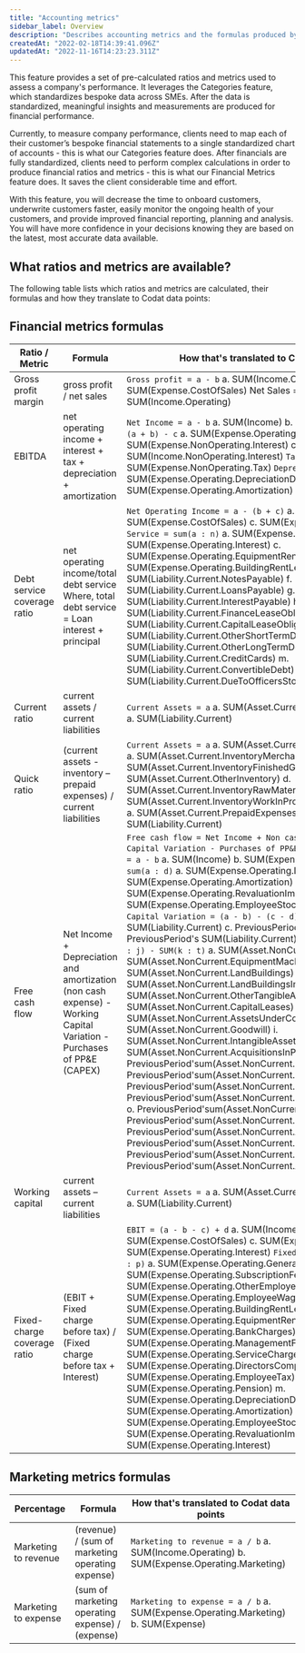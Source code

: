 ```yaml
---
title: "Accounting metrics"
sidebar_label: Overview
description: "Describes accounting metrics and the formulas produced by the financial and marketing metrics endpoints"
createdAt: "2022-02-18T14:39:41.096Z"
updatedAt: "2022-11-16T14:23:23.311Z"
---
```


This feature provides a set of pre-calculated ratios and metrics used to assess a company's performance. It leverages the Categories feature, which standardizes bespoke data across SMEs. After the data is standardized, meaningful insights and measurements are produced for financial performance.

Currently, to measure company performance, clients need to map each of their customer’s bespoke financial statements to a single standardized chart of accounts - this is what our Categories feature does. After financials are fully standardized, clients need to perform complex calculations in order to produce financial ratios and metrics - this is what our Financial Metrics feature does. It saves the client considerable time and effort.

With this feature, you will decrease the time to onboard customers, underwrite customers faster, easily monitor the ongoing health of your customers, and provide improved financial reporting, planning and analysis. You will have more confidence in your decisions knowing they are based on the latest, most accurate data available.

## What ratios and metrics are available?

The following table lists which ratios and metrics are calculated, their formulas and how they translate to Codat data points:

## Financial metrics formulas

| Ratio / Metric              | Formula                                                                                                               | How that's translated to Codat data points                                                                                                                                                                                                                                                                                                                                                                                                                                                                                                                                                                                                                                                                                                                                                                                                                                                                                                                                                                                                                                                                                                                                                                                                                                                                                                                                                                                                                                                                                                                                                                                                                                             |
|-----------------------------|-----------------------------------------------------------------------------------------------------------------------|----------------------------------------------------------------------------------------------------------------------------------------------------------------------------------------------------------------------------------------------------------------------------------------------------------------------------------------------------------------------------------------------------------------------------------------------------------------------------------------------------------------------------------------------------------------------------------------------------------------------------------------------------------------------------------------------------------------------------------------------------------------------------------------------------------------------------------------------------------------------------------------------------------------------------------------------------------------------------------------------------------------------------------------------------------------------------------------------------------------------------------------------------------------------------------------------------------------------------------------------------------------------------------------------------------------------------------------------------------------------------------------------------------------------------------------------------------------------------------------------------------------------------------------------------------------------------------------------------------------------------------------------------------------------------------------|
| Gross profit margin         | gross profit / net sales                                                                                              | `Gross profit = a - b` a. SUM(Income.Operating) b. SUM(Expense.CostOfSales) Net Sales = a a. SUM(Income.Operating)                                                                                                                                                                                                                                                                                                                                                                                                                                                                                                                                                                                                                                                                                                                                                                                                                                                                                                                                                                                                                                                                                                                                                                                                                                                                                                                                                                                                                                                                                                                                                                     |
| EBITDA                      | net operating income + interest + tax + depreciation + amortization                                                   | `Net Income = a - b` a. SUM(Income) b. SUM(Expense) `Interest = (a + b) - c` a. SUM(Expense.Operating.Interest) b. SUM(Expense.NonOperating.Interest) c. SUM(Income.NonOperating.Interest) `Tax = a` a. SUM(Expense.NonOperating.Tax) `Depreciation = a + b` a. SUM(Expense.Operating.DepreciationDepletion) b. SUM(Expense.Operating.Amortization)                                                                                                                                                                                                                                                                                                                                                                                                                                                                                                                                                                                                                                                                                                                                                                                                                                                                                                                                                                                                                                                                                                                                                                                                                                                                                                                                    |
| Debt service coverage ratio | net operating income/total debt service Where, total debt service = Loan interest + principal                         | `Net Operating Income = a - (b + c)` a. SUM(Income.Operating) b. SUM(Expense.CostOfSales) c. SUM(Expense.Operating) `Total Debt Service = sum(a : n)` a. SUM(Expense.NonOperating.Interest) b. SUM(Expense.Operating.Interest) c. SUM(Expense.Operating.EquipmentRentLease) d. SUM(Expense.Operating.BuildingRentLease) e. SUM(Liability.Current.NotesPayable) f. SUM(Liability.Current.LoansPayable) g. SUM(Liability.Current.InterestPayable) h. SUM(Liability.Current.FinanceLeaseObligations) i. SUM(Liability.Current.CapitalLeaseObligations) j. SUM(Liability.Current.OtherShortTermDebt) k. SUM(Liability.Current.OtherLongTermDebt) l. SUM(Liability.Current.CreditCards) m. SUM(Liability.Current.ConvertibleDebt) n. SUM(Liability.Current.DueToOfficersStockholders)                                                                                                                                                                                                                                                                                                                                                                                                                                                                                                                                                                                                                                                                                                                                                                                                                                                                                                       |
| Current ratio               | current assets / current liabilities                                                                                  | `Current Assets = a` a. SUM(Asset.Current) `Current Liabilites = a` a. SUM(Liability.Current)                                                                                                                                                                                                                                                                                                                                                                                                                                                                                                                                                                                                                                                                                                                                                                                                                                                                                                                                                                                                                                                                                                                                                                                                                                                                                                                                                                                                                                                                                                                                                                                          |
| Quick ratio                 | (current assets - inventory – prepaid expenses) / current liabilities                                                 | `Current Assets = a` a. SUM(Asset.Current) `Inventory = SUM(a : e)` a. SUM(Asset.Current.InventoryMerchandise) b. SUM(Asset.Current.InventoryFinishedGoods) c. SUM(Asset.Current.OtherInventory) d. SUM(Asset.Current.InventoryRawMaterials) e. SUM(Asset.Current.InventoryWorkInProcess) `Prepaid Expenses = a` a. SUM(Asset.Current.PrepaidExpenses) `Current Liabilities = a` a. SUM(Liability.Current)                                                                                                                                                                                                                                                                                                                                                                                                                                                                                                                                                                                                                                                                                                                                                                                                                                                                                                                                                                                                                                                                                                                                                                                                                                                                             |
| Free cash flow              | Net Income + Depreciation and amortization (non cash expense) - Working Capital Variation - Purchases of PP&E (CAPEX) | `Free cash flow = Net Income + Non cash expense - Working Capital Variation - Purchases of PP&E (CAPEX)` where, `Net Income = a - b` a. SUM(Income) b. SUM(Expense) `Non cash expense = sum(a : d)` a. SUM(Expense.Operating.DepreciationDepletion) b. SUM(Expense.Operating.Amortization) c. SUM(Expense.Operating.RevaluationImpairment) d. SUM(Expense.Operating.EmployeeStockCompensation) `Working Capital Variation = (a - b) - (c - d)` a. SUM(Asset.Current) b. SUM(Liability.Current) c. PreviousPeriod's SUM(Asset.Current) d. PreviousPeriod's SUM(Liability.Current) `Purchases of PP&E = SUM(a : j) - SUM(k : t)` a. SUM(Asset.NonCurrent.FixturesFittings) b. SUM(Asset.NonCurrent.EquipmentMachinery) c. SUM(Asset.NonCurrent.LandBuildings) d. SUM(Asset.NonCurrent.LandBuildingsImprovements) e. SUM(Asset.NonCurrent.OtherTangibleAssets) f. SUM(Asset.NonCurrent.CapitalLeases) g. SUM(Asset.NonCurrent.AssetsUnderConstruction) h. SUM(Asset.NonCurrent.Goodwill) i. SUM(Asset.NonCurrent.IntangibleAssets) j. SUM(Asset.NonCurrent.AcquisitionsInProgress) k. PreviousPeriod'sum(Asset.NonCurrent.FixturesFittings) l. PreviousPeriod'sum(Asset.NonCurrent.EquipmentMachinery) m. PreviousPeriod'sum(Asset.NonCurrent.LandBuildings) n. PreviousPeriod'sum(Asset.NonCurrent.LandBuildingsImprovements) o. PreviousPeriod'sum(Asset.NonCurrent.OtherTangibleAssets) p. PreviousPeriod'sum(Asset.NonCurrent.CapitalLeases) q. PreviousPeriod'sum(Asset.NonCurrent.AssetsUnderConstruction) r. PreviousPeriod'sum(Asset.NonCurrent.Goodwill) s. PreviousPeriod'sum(Asset.NonCurrent.IntangibleAssets) t. PreviousPeriod'sum(Asset.NonCurrent.AcquisitionsInProgress) |
| Working capital             | current assets – current liabilities                                                                                  | `Current Assets = a` a. SUM(Asset.Current) `Current Liabilites = a` a. SUM(Liability.Current)                                                                                                                                                                                                                                                                                                                                                                                                                                                                                                                                                                                                                                                                                                                                                                                                                                                                                                                                                                                                                                                                                                                                                                                                                                                                                                                                                                                                                                                                                                                                                                                          |
| Fixed-charge coverage ratio | (EBIT + Fixed charge before tax) / (Fixed charge before tax + Interest)                                               | `EBIT = (a - b - c) + d` a. SUM(Income.Operating) b. SUM(Expense.CostOfSales) c. SUM(Expense.Operating) d. SUM(Expense.Operating.Interest) `Fixed charge before tax = SUM(a : p)` a. SUM(Expense.Operating.GeneralAdministrative) b. SUM(Expense.Operating.SubscriptionFees) c. SUM(Expense.Operating.OtherEmployeeBenefits) d. SUM(Expense.Operating.EmployeeWages) e. SUM(Expense.Operating.BuildingRentLease) f. SUM(Expense.Operating.EquipmentRentLease) g. SUM(Expense.Operating.BankCharges) h. SUM(Expense.Operating.ManagementFees) i. SUM(Expense.Operating.ServiceChargeGroundRent) j. SUM(Expense.Operating.DirectorsCompensation) k. SUM(Expense.Operating.EmployeeTax) l. SUM(Expense.Operating.Pension) m. SUM(Expense.Operating.DepreciationDepletion) n. SUM(Expense.Operating.Amortization) o. SUM(Expense.Operating.EmployeeStockCompensation) p. SUM(Expense.Operating.RevaluationImpairment) `Interest = a` a. SUM(Expense.Operating.Interest)                                                                                                                                                                                                                                                                                                                                                                                                                                                                                                                                                                                                                                                                                                                    |


## Marketing metrics formulas

| Percentage           | Formula                                          | How that's translated to Codat data points                                                  |
|----------------------|--------------------------------------------------|---------------------------------------------------------------------------------------------|
| Marketing to revenue | (revenue) / (sum of marketing operating expense) | `Marketing to revenue = a / b` a. SUM(Income.Operating) b. SUM(Expense.Operating.Marketing) |
| Marketing to expense | (sum of marketing operating expense) / (expense) | `Marketing to expense = a / b` a. SUM(Expense.Operating.Marketing) b. SUM(Expense)          |

